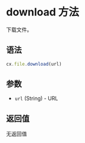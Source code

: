 # download 方法

下载文件。

## 语法

```js
cx.file.download(url)
```

## 参数

- `url` (String) - URL

## 返回值

无返回值 